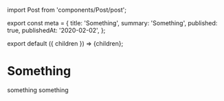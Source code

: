 import Post from 'components/Post/post';

export const meta = {
  title: 'Something',
  summary: 'Something',
  published: true,
  publishedAt: '2020-02-02',
};

export default ({ children }) => <Post meta={meta}>{children}</Post>;

# Something

something something
